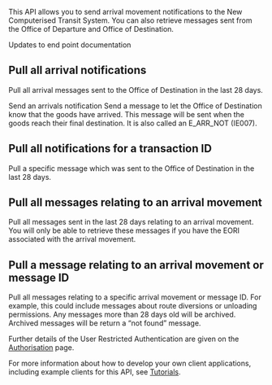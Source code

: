 This API allows you to send arrival movement notifications to the New Computerised Transit System. You can also retrieve messages sent from the Office of Departure and Office of Destination.

Updates to end point documentation 

## Pull all arrival notifications 
Pull all arrival messages sent to the Office of Destination in the last 28 days.

Send an arrivals notification Send a message to let the Office of Destination know that the goods have arrived. This message will be sent when the goods reach their final destination. It is also called an E_ARR_NOT (IE007).

## Pull all notifications for a transaction ID
Pull a specific message which was sent to the Office of Destination in the last 28 days.

## Pull all messages relating to an arrival movement
Pull all messages sent in the last 28 days relating to an arrival movement. You will only be able to retrieve these messages if you have the EORI associated with the arrival movement.  

## Pull a message relating to an arrival movement or message ID
Pull all messages relating to a specific arrival movement or message ID. For example, this could include messages about route diversions or unloading permissions. Any messages more than 28 days old will be archived. Archived messages will be return a “not found” message.

Further details of the User Restricted Authentication are given on the 
[Authorisation](/api-documentation/docs/authorisation) page.

For more information about how to develop your own client applications, including example clients for this API, 
see [Tutorials](/api-documentation/docs/tutorials).
